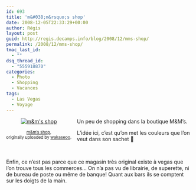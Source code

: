 ```yaml
---
id: 693
title: 'm&#038;m&rsquo;s shop'
date: 2008-12-05T22:33:29+00:00
author: Régis
layout: post
guid: http://regis.decamps.info/blog/2008/12/mms-shop/
permalink: /2008/12/mms-shop/
tmac_last_id:
  - ""
dsq_thread_id:
  - "555918870"
categories:
  - Photo
  - Shopping
  - Vacances
tags:
  - Las Vegas
  - Voyage
---
```

<div style="float: left; text-align: center; margin-right: 15px; margin-bottom: 15px;">
  <a href="http://www.flickr.com/photos/wakaseoo/3096082370/" title="photo sharing"><img src="http://farm4.static.flickr.com/3127/3096082370_422398379e_t.jpg" alt="m&m's shop" /></a><br /> <span style="font-size: 0.8em; margin-top: 0px;"><br /> <a href="http://www.flickr.com/photos/wakaseoo/3096082370/">m&m&rsquo;s shop</a>,<br /> originally uploaded by <a href="http://www.flickr.com/people/wakaseoo/">wakaseoo</a>.<br /> </span>
</div>

Un peu de shopping dans la boutique M&M&rsquo;s.

L&rsquo;idée ici, c&rsquo;est qu&rsquo;on met les couleurs que l&rsquo;on veut dans son sachet 🙂
  
<br clear="all" />

Enfin, ce n&rsquo;est pas parce que ce magasin très original existe à vegas que l&rsquo;on trouve tous les commerces&#8230; On n&rsquo;a pas vu de librairie, de superette, ni de bureau de poste ou même de banque! Quant aux bars ils se comptent sur les doigts de la main.